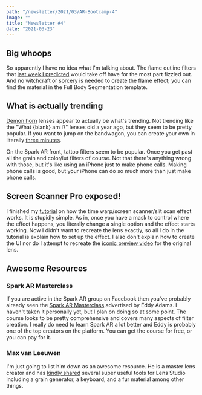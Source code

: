 ```yaml
---
path: "/newsletter/2021/03/AR-Bootcamp-4"
image: ""
title: "Newsletter #4"
date: "2021-03-23"
---
```


## Big whoops

So apparently I have no idea what I'm talking about. The flame outline filters that [last week I predicted](https://arbootcamp.com/newsletter/2021/03/AR-Bootcamp-3) would take off have for the most part fizzled out. And no witchcraft or sorcery is needed to create the flame effect; you can find the material in the Full Body Segmentation template.

## What is actually trending

[Demon horn](https://arbootcamp.com/lens-studio/demon-horns) lenses appear to actually be what's trending. Not trending like the "What {blank} am I?" lenses did a year ago, but they seem to be pretty popular. If you want to jump on the bandwagon, you can create your own in literally [three minutes](https://www.youtube.com/watch?v=I1ITMAwRWIs).

On the Spark AR front, tattoo filters seem to be popular. Once you get past all the grain and color/lut filters of course. Not that there's anything wrong with those, but it's like using an iPhone just to make phone calls. Making phone calls is good, but your iPhone can do so much more than just make phone calls.  

## Screen Scanner Pro exposed!

I finished my [tutorial](https://learn.arbootcamp.com/snapchat-intermediate/time-warp) on how the time warp/screen scanner/slit scan effect works. It is stupidly simple. As in, once you have a mask to control where the effect happens, you literally change a single option and the effect starts working. Now I didn't want to recreate the lens exactly, so all I do in the tutorial is explain how to set up the effect. I also don't explain how to create the UI nor do I attempt to recreate the [iconic preview video](https://lensstudio.snapchat.com/creator/XyfVlq_sJVuzkJc4cFzikg) for the original lens.

## Awesome Resources

### Spark AR Masterclass

If you are active in the Spark AR group on Facebook then you've probably already seen the [Spark AR Masterclass](https://www.sparkarmasterclass.com/) advertised by Eddy Adams. I haven't taken it personally yet, but I plan on doing so at some point. The course looks to be pretty comprehensive and covers many aspects of filter creation. I really do need to learn Spark AR a lot better and Eddy is probably one of the top creators on the platform. You can get the course for free, or you can pay for it.

### Max van Leeuwen

I'm just going to list him down as an awesome resource. He is a master lens creator and has [kindly shared](https://maxvanleeuwen.com/downloads/#j_lensstudio) several super useful tools for Lens Studio including a grain generator, a keyboard, and a fur material among other things.